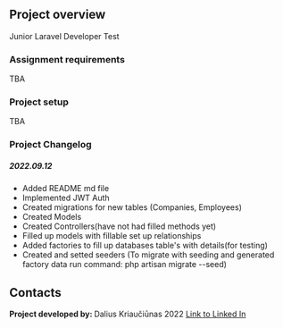 
## Project overview

Junior Laravel Developer Test

### Assignment requirements
TBA

### Project setup
TBA



### Project Changelog

##### 2022.09.12

* Added README md file
* Implemented JWT Auth
* Created migrations for new tables (Companies, Employees)
* Created Models
* Created Controllers(have not had filled methods yet)
* Filled up models with fillable set up relationships 
* Added factories to fill up databases table's with details(for testing)
* Created and setted seeders (To migrate with seeding and generated factory data run command: php artisan migrate --seed)








## Contacts
<span><strong>Project developed by: </strong> Dalius Kriaučiūnas  2022 <a href="https://www.linkedin.com/in/dalius-kriauciunas/">Link to Linked In </a></span>


